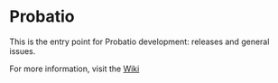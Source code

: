 # Probatio
This is the entry point for Probatio development: releases and general issues.

For more information, visit the [Wiki](https://github.com/probatio/probatio/wiki)
